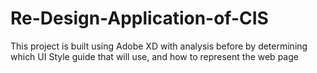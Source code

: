 # Re-Design-Application-of-CIS

This project is built using Adobe XD with analysis before by determining which UI Style guide that will use, and how to represent the web page
